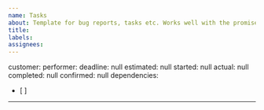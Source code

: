 ```yaml
---
name: Tasks
about: Template for bug reports, tasks etc. Works well with the promise graph
title:
labels:
assignees:
---
```

customer:
performer:
deadline: null
estimated: null
started: null
actual: null
completed: null
confirmed: null
dependencies:
- [ ]

---

<put issue details here>
